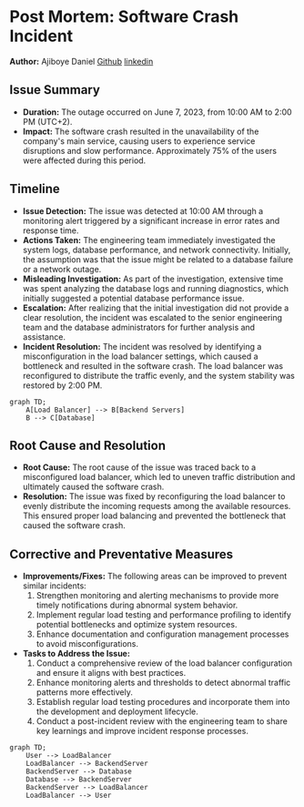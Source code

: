 # Post Mortem: Software Crash Incident

**Author:** Ajiboye Daniel [Github](https://github.com/Blackart-glitch)  [linkedin](https://www.linkedin.com/in/daniel-boy%C3%A9-58366a1b4/)

## Issue Summary

- **Duration:** The outage occurred on June 7, 2023, from 10:00 AM to 2:00 PM (UTC+2).
- **Impact:** The software crash resulted in the unavailability of the company's main service, causing users to experience service disruptions and slow performance. Approximately 75% of the users were affected during this period.

## Timeline

- **Issue Detection:** The issue was detected at 10:00 AM through a monitoring alert triggered by a significant increase in error rates and response time.
- **Actions Taken:** The engineering team immediately investigated the system logs, database performance, and network connectivity. Initially, the assumption was that the issue might be related to a database failure or a network outage.
- **Misleading Investigation:** As part of the investigation, extensive time was spent analyzing the database logs and running diagnostics, which initially suggested a potential database performance issue.
- **Escalation:** After realizing that the initial investigation did not provide a clear resolution, the incident was escalated to the senior engineering team and the database administrators for further analysis and assistance.
- **Incident Resolution:** The incident was resolved by identifying a misconfiguration in the load balancer settings, which caused a bottleneck and resulted in the software crash. The load balancer was reconfigured to distribute the traffic evenly, and the system stability was restored by 2:00 PM.

```mermaid
graph TD;
    A[Load Balancer] --> B[Backend Servers]
    B --> C[Database]
```

## Root Cause and Resolution

- **Root Cause:** The root cause of the issue was traced back to a misconfigured load balancer, which led to uneven traffic distribution and ultimately caused the software crash.
- **Resolution:** The issue was fixed by reconfiguring the load balancer to evenly distribute the incoming requests among the available resources. This ensured proper load balancing and prevented the bottleneck that caused the software crash.

## Corrective and Preventative Measures

- **Improvements/Fixes:** The following areas can be improved to prevent similar incidents:
  1. Strengthen monitoring and alerting mechanisms to provide more timely notifications during abnormal system behavior.
  2. Implement regular load testing and performance profiling to identify potential bottlenecks and optimize system resources.
  3. Enhance documentation and configuration management processes to avoid misconfigurations.
- **Tasks to Address the Issue:**
  1. Conduct a comprehensive review of the load balancer configuration and ensure it aligns with best practices.
  2. Enhance monitoring alerts and thresholds to detect abnormal traffic patterns more effectively.
  3. Establish regular load testing procedures and incorporate them into the development and deployment lifecycle.
  4. Conduct a post-incident review with the engineering team to share key learnings and improve incident response processes.


```mermaid
graph TD;
    User --> LoadBalancer
    LoadBalancer --> BackendServer
    BackendServer --> Database
    Database --> BackendServer
    BackendServer --> LoadBalancer
    LoadBalancer --> User
```